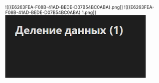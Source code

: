 ![[{E6263FEA-F08B-41AD-BEDE-D07B54BC0ABA}.png]]
![[{E6263FEA-F08B-41AD-BEDE-D07B54BC0ABA} 1.png]]
![Image alt](https://github.com/DanisSharafiev/MLCourse/raw/main/images/image.png)

